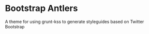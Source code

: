 Bootstrap Antlers
=================

A theme for using grunt-kss to generate styleguides based on Twitter Bootstrap
